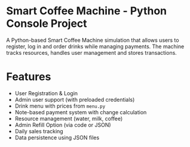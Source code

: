 # Smart Coffee Machine - Python Console Project

A Python-based Smart Coffee Machine simulation that allows users to register, log in and order drinks while managing payments. The machine tracks resources, handles user management and stores transactions.

# Features

 - User Registration & Login
 - Admin user support (with preloaded credentials)
 - Drink menu with prices from `menu.py`
 - Note-based payment system with change calculation
 - Resource management (water, milk, coffee)
 - Admin Refill Option (via code or JSON)
 - Daily sales tracking
 - Data persistence using JSON files
